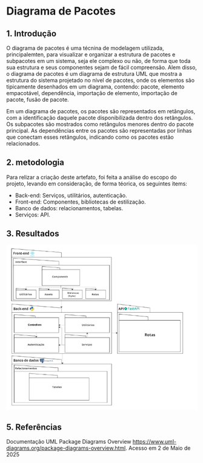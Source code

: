 # Diagrama de Pacotes

## 1. Introdução

O diagrama de pacotes é uma técnina de modelagem utilizada, principalemten, para visualizar e organizar a estrutura de pacotes e subpacotes em um sistema, seja ele complexo ou não, de forma que toda sua estrutura e seus componentes sejam de fácil compreensão. Alem disso, o diagrama de pacotes é um diagrama de estrutura UML que mostra a estrutura do sistema projetado no nível de pacotes, onde os elementos são tipicamente desenhados em um diagrama, contendo: pacote, elemento empacotável, dependência, importação de elemento, importação de pacote, fusão de pacote.

Em um diagrama de pacotes, os pacotes são representados em retângulos, com a identificação daquele pacote disponibilizada dentro dos retângulos. Os subpacotes são mostrados como retângulos menores dentro do pacote principal. As dependências entre os pacotes são representadas por linhas que conectam esses retângulos, indicando como os pacotes estão relacionados.


## 2. metodologia
Para relizar a criação deste artefato, foi feita a análise do escopo do projeto, levando em consideração, de forma téorica, os seguintes items:

- Back-end: Serviços, utilitários, autenticação.
- Front-end: Componentes, bibliotecas de estilização.
- Banco de dados: relacionamentos, tabelas.
- Serviços: API.

## 3. Resultados

![Diagrama de Pacotes](../../Assets/diagrama_de_pacotes.png)

## 5. Referências

Documentação UML Package Diagrams Overview https://www.uml-diagrams.org/package-diagrams-overview.html. Acesso em 2 de Maio de 2025